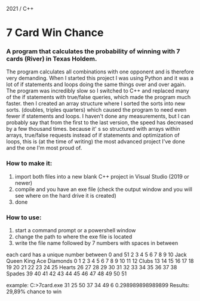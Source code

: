 2021 / C++
# 7 Card Win Chance

### A program that calculates the probability of winning with 7 cards (River) in Texas Holdem.
The program calculates all combinations with one opponent and is therefore very demanding.
When I started this project I was using Python and it was a lot of if statements and loops doing the same things over and over again.
The program was incredibly slow so I switched to C++ and replaced many of the if statements with true/false queries, which made the program much faster. then I created an array structure where I sorted the sorts into new sorts. (doubles, triples quarters) which caused the program to need even fewer if statements and loops.
I haven't done any measurements, but I can probably say that from the first to the last version, the speed has decreased by a few thousand times.
because it' s so structured with arrays within arrays, true/false requests instead of if statements and optimization of loops, this is (at the time of writing) the most advanced project I've done and the one I'm most proud of.

### How to make it:
1) import both files into a new blank C++ project in Visual Studio (2019 or newer)
2) compile and you have an exe file (check the output window and you will see where on the hard drive it is created)
3) done

### How to use:
1) start a command prompt or a powershell window
2) change the path to where the exe file is located
3) write the file name followed by 7 numbers with spaces in between

each card has a unique number between 0 and 51
           2   3   4   5   6   7   8   9   10  Jack Queen King Ace
Diamonds   0   1   2   3   4   5   6   7   8   9    10    11   12
   Clubs   13  14  15  16  17  18  19  20  21  22   23    24   25
  Hearts   26  27  28  29  30  31  32  33  34  35   36    37   38
  Spades   39  40  41  42  43  44  45  46  47  48   49    50   51

example:
C:\>7card.exe 31 25 50 37 34 49 6
0.298989898989899
Results: 29,89% chance to win
